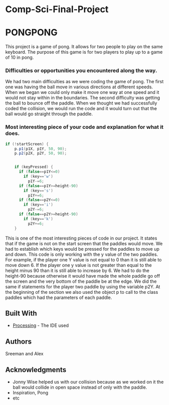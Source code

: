 # Comp-Sci-Final-Project

# PONGPONG

This project is a game of pong. It allows for two people to play on the same keyboard. The purpose of this game is for two players to play up to a game of 10 in pong. 

### Difficulties or opportunities you encountered along the way.

We had two main difficulties as we were coding the game of pong. The first one was having the ball move in various directions at different speeds. When we began we could only make it move one way at one speed and it would not stay within in the boundaries. The second difficulty was getting the ball to bounce off the paddle. When we thought we had successfully coded the collision, we would run the code and it would turn out that the ball would go straight through the paddle. 

### Most interesting piece of your code and explanation for what it does.

```Java
if (!startScreen) {
    p.p1(p1X, p1Y, 50, 90);
    p.p2(p2X, p2Y, 50, 90);


    if (keyPressed) {
      if (false==p1Y<=0)
        if (key=='w')
          p1Y-=6;
      if (false==p1Y>=height-90)
        if (key=='s')
          p1Y+=6;
      if (false==p2Y<=0)
        if (key=='i')
          p2Y-=6;
      if (false==p2Y>=height-90)
        if (key=='k')
          p2Y+=6;
    }
```
This is one of the most interesting pieces of code in our project. It states that if the game is not on the start screen that the paddles would move. We had to establish which keys would be pressed for the paddles to move up and down. This code is only working with the y value of the two paddles. For example, if the player one Y value is not equal to 0 than it is still able to move down 6. If the player one y value is not greater than equal to the height minus 90 than it is still able to increase by 6. We had to do the height-90 because otherwise it would have made the whole paddle go off the screen and the very bottom of the paddle be at the edge. We did the same if statements for the player two paddle by using the variable p2Y. 
At the beginning of the section we also used the object p to call to the class paddles which had the parameters of each paddle. 

## Built With

* [Processing](https://processing.org/) - The IDE used

## Authors

Sreeman and Alex

## Acknowledgments

* Jonny Wise helped us with our collision because as we worked on it the ball would collide in open space instead of only with the paddle. 
* Inspiration, Pong
* etc
